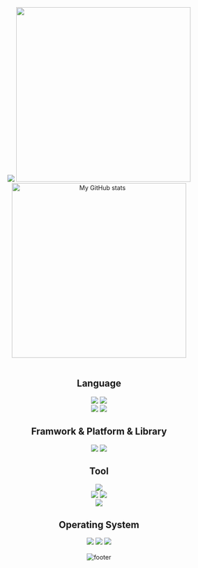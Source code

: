 <!--

# - Hi brooooooo!

### link to the dude who made the heading and footer https://github.com/kyechan99/capsule-render






<p align='center'>
  <img src='https://user-images.githubusercontent.com/5713670/87202985-820dcb80-c2b6-11ea-9f56-7ec461c497c3.gif' width='200'>
</p>
<p align="center"> 
  Visitor count<br>
  <img src="https://profile-counter.glitch.me/SugResso/count.svg" />
</p>

<p align="center">
  <img src="https://github-readme-stats.vercel.app/api?username=SugResso&count_private=true&show_icons=true&theme=buefy" />
</p>

<p align="center">
  <img src="https://github-readme-stats.vercel.app/api/top-langs/?username=SugResso&layout=compact&theme=buefy" />
</p>


[![teuchezh's GitHub Stats](https://github-readme-stats.vercel.app/api?username=SugResso&count_private=true&show_icons=true&theme=buefy)](https://github.com/SugResso)
[![teuchezh's wakatime stats](https://github-readme-stats.vercel.app/api/wakatime?username=SugResso&layout=compact&theme=buefy)](https://github.com/SugResso)
[![Top Langs](https://github-readme-stats.vercel.app/api/top-langs/?username=SugResso&layout=compact&theme=buefy)](https://github.com/SugResso)




![header](https://capsule-render.vercel.app/api?type=waving&color=gradient&height=256&section=header&text=Hello%20World!&fontSize=75&animation=fadeIn&fontAlignY=35&desc=Welcome%20to%20my%20GitHub%20profile!%20Put%20stars,%20fork%20and%20contribute!&descAlignY=51&descAlign=62)




<h1 align="center">
    Hi there, I'm
    <a href="https://github.com/SugResso" target="_blank">SugResso</a>
    <img src="https://github.com/blackcater/blackcater/raw/main/images/Hi.gif" height="32" alt=""/>
</h1>




<p align="center">
<img src="https://github-profile-trophy.vercel.app/?username=SugResso"> 
</p>

<p align="center">
<img src="https://github-readme-stats.vercel.app/api?username=SugResso&theme=tokyonight&show_icons=true" align="center">
</p>

<p align="center">
<a href="https://github.com/anuraghazra/github-readme-stats">
<img src="https://github-readme-stats.vercel.app/api/pin/?username=SugResso&repo=task_book&theme=onedark">
</a>
<a href="https://github.com/anuraghazra/github-readme-stats">
<img src="https://github-readme-stats.vercel.app/api/top-langs/?username=SugResso&layout=compact&theme=onedark">
</a>
</p> 
-->

<div align='center'>
  <img src="https://capsule-render.vercel.app/api?type=Waving&color=auto&height=200&section=header&text=SugResso&fontSize=50&fontAlign=83&fontAlignY=30&animation=twinkling&desc=Back-end%20Developer&descAlign=85&descAlignY=50&fontColor=FFFFFF"/>

  <img src="https://github-readme-stats.vercel.app/api/top-langs/?username=SugResso&langs_count=10&layout=compact&icon_color=2d77dc&title_color=2d77dc&text_color=ffffff&bg_color=0d1117&count_private=true" width=400px/>
  <br>
  <img align="center" alt="My GitHub stats" src="https://github-readme-stats.qwerty541.vercel.app/api?username=SugResso&show_icons=true&include_all_commits=true&count_private=true&cache_seconds=1800&icon_color=2d77dc&title_color=2d77dc&text_color=ffffff&bg_color=0d1117" width=400px/>
  <br>
  <br>

## Language

  <img src="https://img.shields.io/badge/python-3776AB.svg?style=for-the-badge&logo=python&logoColor=white">

  <img src="https://img.shields.io/badge/postgres-%23316192.svg?style=for-the-badge&logo=postgresql&logoColor=white">

  <br>
  <img src="https://img.shields.io/badge/html5-%23E34F26.svg?style=for-the-badge&logo=html5&logoColor=white">
  <img src="https://img.shields.io/badge/css3-%231572B6.svg?style=for-the-badge&logo=css3&logoColor=white">

## Framwork & Platform & Library

  <img src="https://img.shields.io/badge/django-%23092E20.svg?style=for-the-badge&logo=django&logoColor=white">
  <img src="https://img.shields.io/badge/bootstrap-%23563D7C.svg?style=for-the-badge&logo=bootstrap&logoColor=white">

## Tool

  <img src="https://img.shields.io/badge/PyCharm-1CDD8E.svg?style=for-the-badge&logo=PyCharm&logoColor=000000">
  <br>
  <img src="https://img.shields.io/badge/git-%23F05033.svg?style=for-the-badge&logo=git&logoColor=white">
  <img src="https://img.shields.io/badge/github-%23121011.svg?style=for-the-badge&logo=github&logoColor=white">
  <br>
  <img src="https://img.shields.io/badge/docker-%230db7ed.svg?style=for-the-badge&logo=docker&logoColor=white">

## Operating System

  <img src="https://img.shields.io/badge/Windows-0078D6?style=for-the-badge&logo=windows&logoColor=white">
  <img src="https://img.shields.io/badge/Ubuntu-E95420?style=for-the-badge&logo=ubuntu&logoColor=white">
  <img src="https://img.shields.io/badge/Fedora-294172?style=for-the-badge&logo=fedora&logoColor=white">
<!--  <img src="https://img.shields.io/badge/MacOS-000000?style=for-the-badge&logo=macOS&logoColor=white"> -->

  <br>
  <br>
  <img src="https://capsule-render.vercel.app/api?section=footer&type=waving&color=0:020F52,50:20BDFF,100:A5FECB&height=130" alt="footer">
</div>

